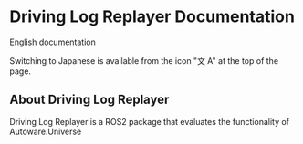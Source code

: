 # Driving Log Replayer Documentation

English documentation

Switching to Japanese is available from the icon "文 A" at the top of the page.

## About Driving Log Replayer

Driving Log Replayer is a ROS2 package that evaluates the functionality of Autoware.Universe
